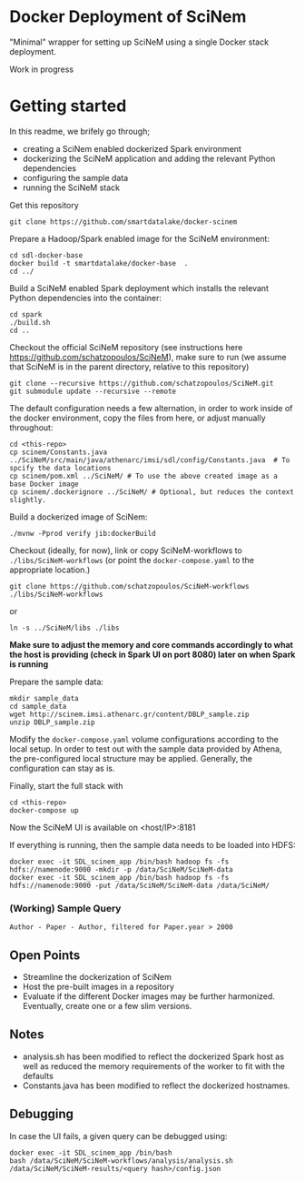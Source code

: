 # Docker Deployment of SciNem #

"Minimal" wrapper for setting up SciNeM using a single Docker stack deployment. 

Work in progress

# Getting started

In this readme, we brifely go through;
- creating a SciNem enabled dockerized Spark environment
- dockerizing the SciNeM application and adding the relevant Python dependencies
- configuring the sample data
- running the SciNeM stack



Get this repository
```
git clone https://github.com/smartdatalake/docker-scinem
```

Prepare a Hadoop/Spark enabled image for the SciNeM environment:
```
cd sdl-docker-base
docker build -t smartdatalake/docker-base  .
cd ../
```

Build a SciNeM enabled Spark deployment which installs the relevant Python dependencies into the container: 

```
cd spark
./build.sh
cd ..
```


Checkout the official SciNeM repository (see instructions here https://github.com/schatzopoulos/SciNeM), make sure to run (we assume that SciNeM is in the parent directory, relative to this repository)

``` 
git clone --recursive https://github.com/schatzopoulos/SciNeM.git
git submodule update --recursive --remote
```

The default configuration needs a few alternation, in order to work inside of the docker environment, copy the files from here, or adjust manually throughout:

```
cd <this-repo>
cp scinem/Constants.java ../SciNeM/src/main/java/athenarc/imsi/sdl/config/Constants.java  # To spcify the data locations
cp scinem/pom.xml ../SciNeM/ # To use the above created image as a base Docker image
cp scinem/.dockerignore ../SciNeM/ # Optional, but reduces the context slightly. 
```

Build a dockerized image of SciNem:
```
./mvnw -Pprod verify jib:dockerBuild
```

Checkout (ideally, for now), link or copy SciNeM-workflows to ```./libs/SciNeM-workflows``` (or point the ```docker-compose.yaml``` to the appropriate location.)

```
git clone https://github.com/schatzopoulos/SciNeM-workflows ./libs/SciNeM-workflows
```

or 

```
ln -s ../SciNeM/libs ./libs
```

**Make sure to adjust the memory and core commands accordingly to what the host is providing (check in Spark UI on port 8080) later on when Spark is running**

Prepare the sample data:

```
mkdir sample_data
cd sample_data
wget http://scinem.imsi.athenarc.gr/content/DBLP_sample.zip
unzip DBLP_sample.zip 
```

Modify the ```docker-compose.yaml``` volume configurations according to the local setup. In order to test out with the sample data provided by Athena, the pre-configured local structure may be applied. Generally, the configuration can stay as is. 

Finally, start the full stack with

```
cd <this-repo>
docker-compose up
```


Now the SciNeM UI is available on <host/IP>:8181

If everything is running, then the sample data needs to be loaded into HDFS:
```
docker exec -it SDL_scinem_app /bin/bash hadoop fs -fs hdfs://namenode:9000 -mkdir -p /data/SciNeM/SciNeM-data
docker exec -it SDL_scinem_app /bin/bash hadoop fs -fs hdfs://namenode:9000 -put /data/SciNeM/SciNeM-data /data/SciNeM/
```

### (Working) Sample Query ###
```
Author - Paper - Author, filtered for Paper.year > 2000
```

## Open Points ## 
- Streamline the dockerization of SciNem 
- Host the pre-built images in a repository
- Evaluate if the different Docker images may be further harmonized. Eventually, create one or a few slim versions.

## Notes ## 
- analysis.sh has been modified to reflect the dockerized Spark host as well as reduced the memory requirements of the worker to fit with the defaults
- Constants.java has been modified to reflect the dockerized hostnames. 


## Debugging ##
In case the UI fails, a given query can be debugged using:
```
docker exec -it SDL_scinem_app /bin/bash
bash /data/SciNeM/SciNeM-workflows/analysis/analysis.sh /data/SciNeM/SciNeM-results/<query hash>/config.json 

```